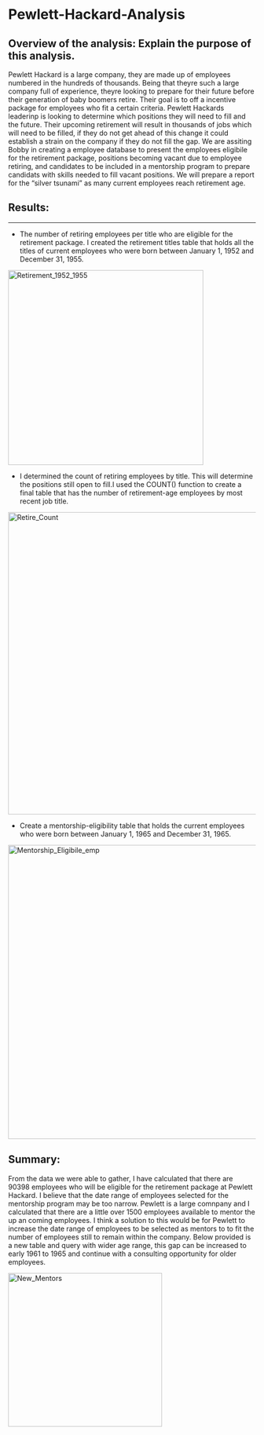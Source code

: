 # Pewlett-Hackard-Analysis



## Overview of the analysis: Explain the purpose of this analysis.

Pewlett Hackard is a large company, they are made up of employees numbered in the hundreds of thousands. Being that theyre such a large company full of experience, theyre looking to prepare for their future before their generation of baby boomers retire. Their goal is to off a incentive package for employees who fit a certain criteria. Pewlett Hackards leaderinp is looking to determine which positions they will need to fill and the future. Their upcoming retirement will result in thousands of jobs which will need to be filled, if they do not get ahead of this change it could establish a strain on the company if they do not fill the gap. We are assiting Bobby in creating a employee database to present the employees eligibile for the retirement package, positions becoming vacant due to employee retiring, and candidates to be included in a mentorship program to prepare candidats with skills needed to fill vacant positions. We will prepare a report for the “silver tsunami” as many current employees reach retirement age.


## Results:
________________

* The number of retiring employees per title who are eligible for the retirement package. I created the retirement titles table that holds all the titles of current employees who were born between January 1, 1952 and December 31, 1955. 


<img width="397" alt="Retirement_1952_1955" src="https://user-images.githubusercontent.com/88467263/137639410-e76658f9-90b2-47cf-9678-90dfb82c9bed.PNG">


* I determined the count of retiring employees by title. This will determine the positions still open to fill.I used the COUNT() function to create a final table that has the number of retirement-age employees by most recent job title. 

<img width="616" alt="Retire_Count" src="https://user-images.githubusercontent.com/88467263/137639416-782fdce7-3bbd-4860-b15f-bc04b1b592e2.PNG">


 * Create a mentorship-eligibility table that holds the current employees who were born between January 1, 1965 and December 31, 1965.

<img width="599" alt="Mentorship_Eligibile_emp" src="https://user-images.githubusercontent.com/88467263/137639426-63890d24-580e-4efe-8ae8-60c6ccd47a80.PNG">

## Summary:


From the data we were able to gather, I have calculated that there are 90398 employees who will be eligible for the retirement package at Pewlett Hackard. I believe that the date range of employees selected for the mentorship program may be too narrow. Pewlett is a large comnpany and I calculated that there are a little over 1500 employees available to mentor the up an coming employees. I think a solution to this would be for Pewlett to increase the date range of employees to be selected as mentors to to fit the number of employees still to remain within the company. Below provided is a new table and query with wider age range, this gap can be increased to early 1961 to 1965 and continue with a consulting opportunity for older employees.

<img width="313" alt="New_Mentors" src="https://user-images.githubusercontent.com/88467263/137639436-2690dc31-4c94-4a8c-b6b1-2dc112ce77f4.PNG">
